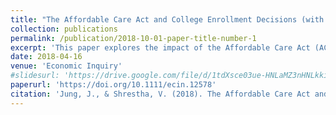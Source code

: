 ```yaml
---
title: "The Affordable Care Act and College Enrollment Decisions (with Juergen Jung)"
collection: publications
permalink: /publication/2018-10-01-paper-title-number-1
excerpt: 'This paper explores the impact of the Affordable Care Act (ACA) on college enrollment decisions, finding that the ACA’s dependent coverage mandate significantly increases college enrollment rates. The results suggest that improved access to health insurance under the ACA encourages higher education participation.'
date: 2018-04-16
venue: 'Economic Inquiry'
#slidesurl: 'https://drive.google.com/file/d/1tdXsce03ue-HNLaMZ3nHNLkkiFuj95r5/view'
paperurl: 'https://doi.org/10.1111/ecin.12578'
citation: 'Jung, J., & Shrestha, V. (2018). The Affordable Care Act and college enrollment decisions. Economic Inquiry, 56(4), 1980-2009.'
---
```

